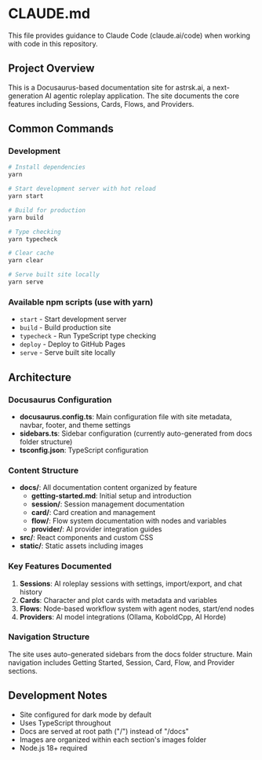 # CLAUDE.md

This file provides guidance to Claude Code (claude.ai/code) when working with code in this repository.

## Project Overview

This is a Docusaurus-based documentation site for astrsk.ai, a next-generation AI agentic roleplay application. The site documents the core features including Sessions, Cards, Flows, and Providers.

## Common Commands

### Development
```bash
# Install dependencies
yarn

# Start development server with hot reload
yarn start

# Build for production
yarn build

# Type checking
yarn typecheck

# Clear cache
yarn clear

# Serve built site locally
yarn serve
```

### Available npm scripts (use with yarn)
- `start` - Start development server
- `build` - Build production site
- `typecheck` - Run TypeScript type checking
- `deploy` - Deploy to GitHub Pages
- `serve` - Serve built site locally

## Architecture

### Docusaurus Configuration
- **docusaurus.config.ts**: Main configuration file with site metadata, navbar, footer, and theme settings
- **sidebars.ts**: Sidebar configuration (currently auto-generated from docs folder structure)
- **tsconfig.json**: TypeScript configuration

### Content Structure
- **docs/**: All documentation content organized by feature
  - **getting-started.md**: Initial setup and introduction
  - **session/**: Session management documentation
  - **card/**: Card creation and management
  - **flow/**: Flow system documentation with nodes and variables
  - **provider/**: AI provider integration guides
- **src/**: React components and custom CSS
- **static/**: Static assets including images

### Key Features Documented
1. **Sessions**: AI roleplay sessions with settings, import/export, and chat history
2. **Cards**: Character and plot cards with metadata and variables
3. **Flows**: Node-based workflow system with agent nodes, start/end nodes
4. **Providers**: AI model integrations (Ollama, KoboldCpp, AI Horde)

### Navigation Structure
The site uses auto-generated sidebars from the docs folder structure. Main navigation includes Getting Started, Session, Card, Flow, and Provider sections.

## Development Notes

- Site configured for dark mode by default
- Uses TypeScript throughout
- Docs are served at root path ("/") instead of "/docs"
- Images are organized within each section's images folder
- Node.js 18+ required